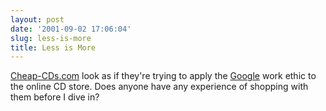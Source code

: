 ```yaml
---
layout: post
date: '2001-09-02 17:06:04'
slug: less-is-more
title: Less is More
---
```


[Cheap-CDs.com](http://cheap-cds.com) look as if they're trying to apply the [Google](http://www.google.com) work ethic to the online CD store. Does anyone have any experience of shopping with them before I dive in?